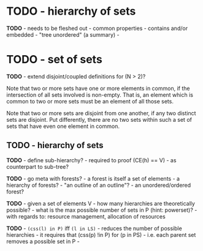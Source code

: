 
<!-- ======================================================================= -->
# TODO - hierarchy of sets

**TODO** -
needs to be fleshed out -
common properties -
contains and/or embedded -
"tree unordered" (a summary) -

<!-- ======================================================================= -->
# TODO - set of sets

**TODO** -
extend disjoint/coupled definitions for (N > 2)?

Note that two or more sets have one or more elements in common, if the
intersection of all sets involved is non-empty. That is, an element which
is common to two or more sets must be an element of all those sets.

Note that two or more sets are disjoint from one another, if any two distinct
sets are disjoint. Put differently, there are no two sets within such a set of
sets that have even one element in common.

<!-- ======================================================================= -->
## TODO - hierarchy of sets

**TODO** -
define sub-hierarchy? -
required to proof (CE(h) == V) -
as counterpart to sub-tree?

**TODO** -
go meta with forests? -
a forest is itself a set of elements -
a hierarchy of forests? -
"an outline of an outline"? -
an unordered/ordered forest?

**TODO** -
given a set of elements V -
how many hierarchies are theoretically possible? -
what is the max possible number of sets in P (hint: powerset)? -
with regards to: resource management, allocation of resources

**TODO** -
`(css(l) in P)` iff `(l in LS)` -
reduces the number of possible hierarchies -
it requires that (css(p) !in P) for (p in PS) -
i.e. each parent set removes a possible set in P -
